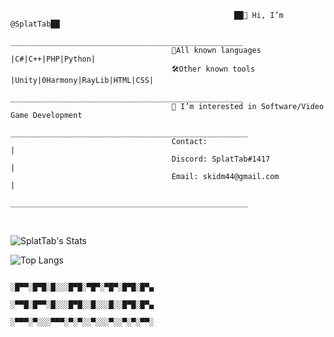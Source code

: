                                                      ██👋 Hi, I’m @SplatTab██
                                        ____________________________________________________
                                        📝All known languages |C#|C++|PHP|Python|           
                                        🛠️Other known tools |Unity|0Harmony|RayLib|HTML|CSS|
                                        ____________________________________________________
                                        👀 I’m interested in Software/Video Game Development
                                        _____________________________________________________
                                        Contact:                                            |
                                        Discord: SplatTab#1417                              |
                                        Email: skidm44@gmail.com                            |
                                        _____________________________________________________                        
 <br>
 
 ![SplatTab's Stats](https://github-readme-stats.vercel.app/api?username=splattab&show_icons=true&theme=dark)
 
 ![Top Langs](https://github-readme-stats.vercel.app/api/top-langs/?username=splattab&theme=dark&layout=compact)
 
                                                     
                                                    ░█▀▀░█▀█░█░░░█▀█░▀█▀░▀█▀░█▀█░█▀▄
                                                    ░▀▀█░█▀▀░█░░░█▀█░░█░░░█░░█▀█░█▀▄
                                                    ░▀▀▀░▀░░░▀▀▀░▀░▀░░▀░░░▀░░▀░▀░▀▀░
